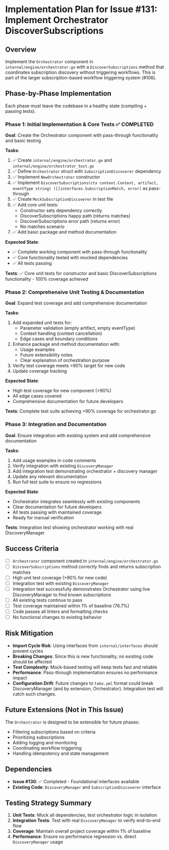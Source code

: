 # Implementation Plan for Issue #131: Implement Orchestrator DiscoverSubscriptions

## Overview

Implement the `Orchestrator` component in `internal/engine/orchestrator.go` with a `DiscoverSubscriptions` method that coordinates subscription discovery without triggering workflows. This is part of the larger subscription-based workflow triggering system (#106).

## Phase-by-Phase Implementation

Each phase must leave the codebase in a healthy state (compiling + passing tests).

### Phase 1: Initial Implementation & Core Tests ✅ COMPLETED
**Goal**: Create the Orchestrator component with pass-through functionality and basic testing

**Tasks**:
1. ✅ Create `internal/engine/orchestrator.go` and `internal/engine/orchestrator_test.go`
2. ✅ Define `Orchestrator` struct with `SubscriptionDiscoverer` dependency
3. ✅ Implement `NewOrchestrator` constructor
4. ✅ Implement `DiscoverSubscriptions(ctx context.Context, artifact, eventType string) ([]interfaces.SubscriptionMatch, error)` as pass-through
5. ✅ Create `MockSubscriptionDiscoverer` in test file
6. ✅ Add core unit tests:
   - Constructor sets dependency correctly
   - DiscoverSubscriptions happy path (returns matches)
   - DiscoverSubscriptions error path (returns error)
   - No matches scenario
7. ✅ Add basic package and method documentation

**Expected State**: 
- ✅ Complete working component with pass-through functionality
- ✅ Core functionality tested with mocked dependencies
- ✅ All tests passing

**Tests**: ✅ Core unit tests for constructor and basic DiscoverSubscriptions functionality - 100% coverage achieved

### Phase 2: Comprehensive Unit Testing & Documentation
**Goal**: Expand test coverage and add comprehensive documentation

**Tasks**:
1. Add expanded unit tests for:
   - Parameter validation (empty artifact, empty eventType)
   - Context handling (context cancellation)
   - Edge cases and boundary conditions
2. Enhance package and method documentation with:
   - Usage examples
   - Future extensibility notes
   - Clear explanation of orchestration purpose
3. Verify test coverage meets >90% target for new code
4. Update coverage tracking

**Expected State**:
- High test coverage for new component (>90%)
- All edge cases covered
- Comprehensive documentation for future developers

**Tests**: Complete test suite achieving >90% coverage for orchestrator.go

### Phase 3: Integration and Documentation
**Goal**: Ensure integration with existing system and add comprehensive documentation

**Tasks**:
1. Add usage examples in code comments
2. Verify integration with existing `DiscoveryManager`
3. Add integration test demonstrating orchestrator + discovery manager
4. Update any relevant documentation
5. Run full test suite to ensure no regressions

**Expected State**:
- Orchestrator integrates seamlessly with existing components
- Clear documentation for future developers
- All tests passing with maintained coverage
- Ready for manual verification

**Tests**: Integration test showing orchestrator working with real DiscoveryManager

## Success Criteria

- [ ] `Orchestrator` component created in `internal/engine/orchestrator.go`
- [ ] `DiscoverSubscriptions` method correctly finds and returns subscription matches
- [ ] High unit test coverage (>90% for new code)
- [ ] Integration test with existing `DiscoveryManager`
- [ ] Integration test successfully demonstrates Orchestrator using live DiscoveryManager to find known subscriptions
- [ ] All existing tests continue to pass
- [ ] Test coverage maintained within 1% of baseline (76.7%)
- [ ] Code passes all linters and formatting checks
- [ ] No functional changes to existing behavior

## Risk Mitigation

- **Import Cycle Risk**: Using interfaces from `internal/interfaces` should prevent cycles
- **Breaking Changes**: Since this is new functionality, no existing code should be affected
- **Test Complexity**: Mock-based testing will keep tests fast and reliable
- **Performance**: Pass-through implementation ensures no performance impact
- **Configuration Drift**: Future changes to `tako.yml` format could break DiscoveryManager (and by extension, Orchestrator). Integration test will catch such changes.

## Future Extensions (Not in This Issue)

The `Orchestrator` is designed to be extensible for future phases:
- Filtering subscriptions based on criteria
- Prioritizing subscriptions
- Adding logging and monitoring
- Coordinating workflow triggering
- Handling idempotency and state management

## Dependencies

- **Issue #130**: ✅ Completed - Foundational interfaces available
- **Existing Code**: `DiscoveryManager` and `SubscriptionDiscoverer` interface

## Testing Strategy Summary

1. **Unit Tests**: Mock all dependencies, test orchestrator logic in isolation
2. **Integration Tests**: Test with real `DiscoveryManager` to verify end-to-end flow
3. **Coverage**: Maintain overall project coverage within 1% of baseline
4. **Performance**: Ensure no performance regression vs. direct `DiscoveryManager` usage